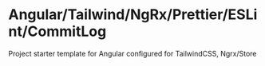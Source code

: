 # Angular/Tailwind/NgRx/Prettier/ESLint/CommitLog

Project starter template for Angular configured for TailwindCSS, Ngrx/Store
